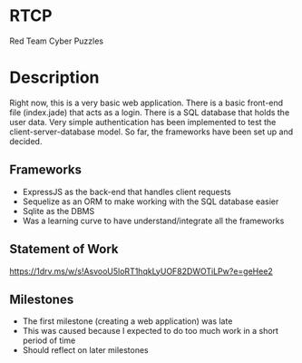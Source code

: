 # RTCP
Red Team Cyber Puzzles

# Description
Right now, this is a very basic web application. There is a basic front-end file (index.jade) that acts as a login.
There is a SQL database that holds the user data. Very simple authentication has been implemented to test the client-server-database model.
So far, the frameworks have been set up and decided.

## Frameworks
- ExpressJS as the back-end that handles client requests
- Sequelize as an ORM to make working with the SQL database easier
- Sqlite as the DBMS
- Was a learning curve to have understand/integrate all the frameworks

## Statement of Work
https://1drv.ms/w/s!AsvooU5loRT1hqkLyUOF82DWOTiLPw?e=geHee2

## Milestones
- The first milestone (creating a web application) was late
- This was caused because I expected to do too much work in a short period of time
- Should reflect on later milestones
